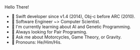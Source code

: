 Hello There!

- 👋 Swift developer since v1.4 (2014), Obj-c before ARC (2010). 
- 🧠 Software Engineer ~> Computer Scientist.
- 🙊 I'm currently learning about AI and Genetic Programming.
- 🍐 Always looking for Pair Programing.
- 💬 Ask me about Motorcycles, Game Theory, or Gravity.
- 🌈 Pronouns: He/Him/His.

<!---
rloniello/rloniello is a ✨ special ✨ repository because its `README.md` (this file) appears on your GitHub profile.
You can click the Preview link to take a look at your changes.
--->
